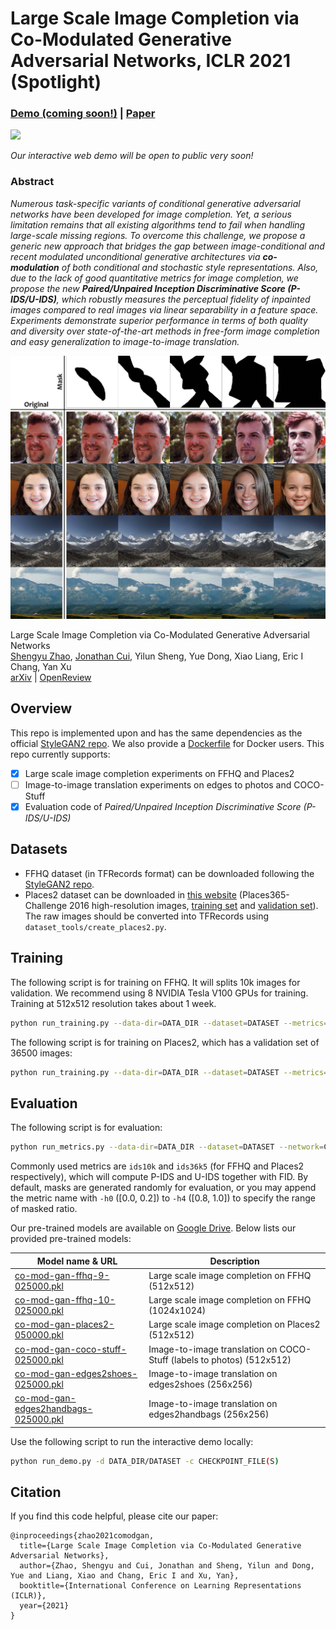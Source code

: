 # Large Scale Image Completion via Co-Modulated Generative Adversarial Networks, ICLR 2021 (Spotlight)

### [Demo (coming soon!)](https://comodgan.ml) | [Paper](https://openreview.net/pdf?id=sSjqmfsk95O)

<img src="imgs/demo.gif"/>

*Our interactive web demo will be open to public very soon!*

### Abstract

*Numerous task-specific variants of conditional generative adversarial networks have been developed for image completion. Yet, a serious limitation remains that all existing algorithms tend to fail when handling large-scale missing regions. To overcome this challenge, we propose a generic new approach that bridges the gap between image-conditional and recent modulated unconditional generative architectures via **co-modulation** of both conditional and stochastic style representations. Also, due to the lack of good quantitative metrics for image completion, we propose the new **Paired/Unpaired Inception Discriminative Score (P-IDS/U-IDS)**, which robustly measures the perceptual fidelity of inpainted images compared to real images via linear separability in a feature space. Experiments demonstrate superior performance in terms of both quality and diversity over state-of-the-art methods in free-form image completion and easy generalization to image-to-image translation.*

<img src="imgs/grid-main.jpg" width="1000px"/>

Large Scale Image Completion via Co-Modulated Generative Adversarial Networks<br>
[Shengyu Zhao](https://scholar.google.com/citations?user=gLCdw70AAAAJ), [Jonathan Cui](https://www.linkedin.com/in/jonathan-cui-110b211a6/), Yilun Sheng, Yue Dong, Xiao Liang, Eric I Chang, Yan Xu<br>
[arXiv](https://openreview.net/pdf?id=sSjqmfsk95O) | [OpenReview](https://openreview.net/pdf?id=sSjqmfsk95O)

## Overview

This repo is implemented upon and has the same dependencies as the official [StyleGAN2 repo](https://github.com/NVlabs/stylegan2). We also provide a [Dockerfile](https://github.com/zsyzzsoft/tree/master/Dockerfile) for Docker users. This repo currently supports:
- [x] Large scale image completion experiments on FFHQ and Places2
- [ ] Image-to-image translation experiments on edges to photos and COCO-Stuff
- [x] Evaluation code of *Paired/Unpaired Inception Discriminative Score (P-IDS/U-IDS)*

## Datasets

- FFHQ dataset (in TFRecords format) can be downloaded following the [StyleGAN2 repo](https://github.com/NVlabs/stylegan2).
- Places2 dataset can be downloaded in [this website](http://places2.csail.mit.edu/download.html) (Places365-Challenge 2016 high-resolution images, [training set](http://data.csail.mit.edu/places/places365/train_large_places365challenge.tar) and [validation set](http://data.csail.mit.edu/places/places365/val_large.tar)). The raw images should be converted into TFRecords using `dataset_tools/create_places2.py`.

## Training

The following script is for training on FFHQ. It will splits 10k images for validation. We recommend using 8 NVIDIA Tesla V100 GPUs for training. Training at 512x512 resolution takes about 1 week.

```bash
python run_training.py --data-dir=DATA_DIR --dataset=DATASET --metrics=ids10k --num-gpus=8
```

The following script is for training on Places2, which has a validation set of 36500 images:

```bash
python run_training.py --data-dir=DATA_DIR --dataset=DATASET --metrics=ids36k5 --total-kimg 50000 --num-gpus=8
```

## Evaluation

The following script is for evaluation:

```bash
python run_metrics.py --data-dir=DATA_DIR --dataset=DATASET --network=CHECKPOINT_FILE(S) --metrics=METRIC(S) --num-gpus=1
```

Commonly used metrics are `ids10k` and `ids36k5` (for FFHQ and Places2 respectively), which will compute P-IDS and U-IDS together with FID. By default, masks are generated randomly for evaluation, or you may append the metric name with `-h0` ([0.0, 0.2]) to `-h4` ([0.8, 1.0]) to specify the range of masked ratio.

Our pre-trained models are available on [Google Drive](https://drive.google.com/drive/folders/1zSJj1ichgSA-4sECGm-fQ0Ww8aiwpkoO). Below lists our provided pre-trained models:

| Model name & URL                                            | Description           |
| ----------------------------------------------------------- | --------------------- |
| [co-mod-gan-ffhq-9-025000.pkl](https://drive.google.com/file/d/1b3XxfAmJ9k2vd73j-3nPMr_lvNMQOFGE/view?usp=sharing) | Large scale image completion on FFHQ (512x512) |
| [co-mod-gan-ffhq-10-025000.pkl](https://drive.google.com/file/d/1M2dSxlJnCFNM6LblpB2nQCnaimgwaaKu/view?usp=sharing) | Large scale image completion on FFHQ (1024x1024) |
| [co-mod-gan-places2-050000.pkl](https://drive.google.com/file/d/1dJa3DRWIkx6Ebr8Sc0v1FdvWf6wkd010/view?usp=sharing) | Large scale image completion on Places2 (512x512) |
| [co-mod-gan-coco-stuff-025000.pkl](https://drive.google.com/file/d/1dJa3DRWIkx6Ebr8Sc0v1FdvWf6wkd010/view?usp=sharing) | Image-to-image translation on COCO-Stuff (labels to photos) (512x512) |
| [co-mod-gan-edges2shoes-025000.pkl](https://drive.google.com/file/d/155p-_zAtL8RJSsKHAWrRaGxJVzT4NZKg/view?usp=sharing) | Image-to-image translation on edges2shoes (256x256) |
| [co-mod-gan-edges2handbags-025000.pkl](https://drive.google.com/file/d/1nBIQaUs6fXRpEt1cweqQKtWVw5UZAqLi/view?usp=sharing) | Image-to-image translation on edges2handbags (256x256) |

Use the following script to run the interactive demo locally:

```bash
python run_demo.py -d DATA_DIR/DATASET -c CHECKPOINT_FILE(S)
```

## Citation

If you find this code helpful, please cite our paper:
```
@inproceedings{zhao2021comodgan,
  title={Large Scale Image Completion via Co-Modulated Generative Adversarial Networks},
  author={Zhao, Shengyu and Cui, Jonathan and Sheng, Yilun and Dong, Yue and Liang, Xiao and Chang, Eric I and Xu, Yan},
  booktitle={International Conference on Learning Representations (ICLR)},
  year={2021}
}
```
